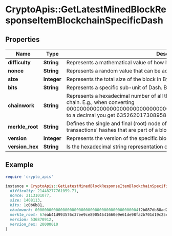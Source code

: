 # CryptoApis::GetLatestMinedBlockResponseItemBlockchainSpecificDash

## Properties

| Name | Type | Description | Notes |
| ---- | ---- | ----------- | ----- |
| **difficulty** | **String** | Represents a mathematical value of how hard it is to find a valid hash for this block. |  |
| **nonce** | **String** | Represents a random value that can be adjusted to satisfy the proof of work |  |
| **size** | **Integer** | Represents the total size of the block in Bytes. |  |
| **bits** | **String** | Represents a specific sub-unit of Dash. Bits have two-decimal precision. |  |
| **chainwork** | **String** | Represents a hexadecimal number of all the hashes necessary to produce the current chain. E.g., when converting 0000000000000000000000000000000000000000000086859f7a841475b236fd to a decimal you get 635262017308958427068157 hashes, or 635262 exahashes. |  |
| **merkle_root** | **String** | Defines the single and final (root) node of a Merkle tree. It is the combined hash of all transactions&#39; hashes that are part of a blockchain block. |  |
| **version** | **Integer** | Represents the version of the specific block on the blockchain. |  |
| **version_hex** | **String** | Is the hexadecimal string representation of the block&#39;s version. |  |

## Example

```ruby
require 'crypto_apis'

instance = CryptoApis::GetLatestMinedBlockResponseItemBlockchainSpecificDash.new(
  difficulty: 21448277761059.71,
  nonce: 2113101077,
  size: 1408113,
  bits: 1c0b6b81,
  chainwork: 000000000000000000000000000000000000000000004f2b087db88ad29f2da6,
  merkle_root: 67eab41d993576c37ee9ce89054641660e9e61de98fa2b701d19c25cfb4ce037,
  version: 536870912,
  version_hex: 20000010
)
```

